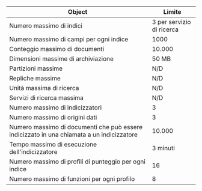 | Object | Limite |
| --- | --- |
| Numero massimo di indici |3 per servizio di ricerca |
| Numero massimo di campi per ogni indice |1000 |
| Conteggio massimo di documenti |10\.000 |
| Dimensioni massime di archiviazione |50 MB |
| Partizioni massime |N/D |
| Repliche massime |N/D |
| Unità massima di ricerca |N/D |
| Servizi di ricerca massima |N/D |
| Numero massimo di indicizzatori |3 |
| Numero massimo di origini dati |3 |
| Numero massimo di documenti che può essere indicizzato in una chiamata a un indicizzatore |10\.000 |
| Tempo massimo di esecuzione dell'indicizzatore |3 minuti |
| Numero massimo di profili di punteggio per ogni indice |16 |
| Numero massimo di funzioni per ogni profilo |8 |

<!---HONumber=AcomDC_1210_2015-->